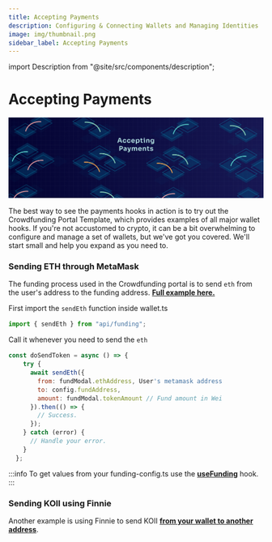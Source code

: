 ```yaml
---
title: Accepting Payments
description: Configuring & Connecting Wallets and Managing Identities
image: img/thumbnail.png
sidebar_label: Accepting Payments
---
```


import Description from "@site/src/components/description";

# Accepting Payments

![Banner](<./img/Accepting_Payments_(1).png>)

<Description
  text="Configuring & Connecting Wallets and Managing Identities"
/>

The best way to see the payments hooks in action is to try out the Crowdfunding Portal Template, which provides examples of all major wallet hooks. If you're not accustomed to crypto, it can be a bit overwhelming to configure and manage a set of wallets, but we've got you covered. We'll start small and help you expand as you need to.&#x20;

### Sending ETH through MetaMask

The funding process used in the Crowdfunding portal is to send `eth` from the user's address to the funding address. [**Full example here.**](https://github.com/koii-network/crowdfunding/blob/master/src/components/modals/FundingModal.tsx)

First import the `sendEth` function inside wallet.ts

```jsx
import { sendEth } from "api/funding";
```

Call it whenever you need to send the `eth`

```jsx
const doSendToken = async () => {
    try {
      await sendEth({
        from: fundModal.ethAddress, User's metamask address
        to: config.fundAddress,
        amount: fundModal.tokenAmount // Fund amount in Wei
      }).then(() => {
        // Success.
      });
    } catch (error) {
      // Handle your error.
    }
  };
```

:::info
To get values from your funding-config.ts use the [**useFunding**](../template-library/crowdfunding-portal/customization#usefunding) hook.
:::

### Sending KOII using Finnie

Another example is using Finnie to send KOII [**from your wallet to another address**](./finnie-wallet#finnie-wallet-api).
